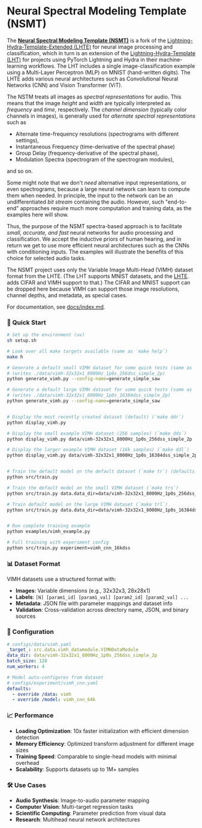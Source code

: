# Neural Spectral Modeling Template (NSMT)

The [**Neural Spectral Modeling Template
(NSMT)**](https://github.com/josmithiii/neural-spectral-modeling-template.git)
is a fork of the [Lightning-Hydra-Template-Extended
(LHTE)](https://github.com/josmithiii/lightning-hydra-template-extended.git)
for neural image processing and classification, which in turn is an
extension of the [Lightning-Hydra-Template
(LHT)](https://github.com/ashleve/lightning-hydra-template) for
projects using PyTorch Lightning and Hydra in their machine-learning
workflows. The LHT includes a single image-classification example
using a Multi-Layer Perceptron (MLP) on MNIST (hand-written digits).
The LHTE adds various neural architectures such as Convolutional
Neural Networks (CNN) and Vision Transformer (ViT).

The NSTM treats all images as _spectral representations_ for audio.
This means that the image _height_ and _width_ are typically
interpreted as _frequency_ and _time_, respectively.  The _channel
dimension_ (typically color channels in images), is generally used for
_alternate spectral representations_ such as

* Alternate time-frequency resolutions (spectrograms with different settings),
* Instantaneous Frequency (time-derivative of the spectral phase)
* Group Delay (frequency-derivative of the spectral phase), 
* Modulation Spectra (spectrogram of the spectrogram modules), 

and so on.

Some might note that we don't _need_ alternative input
representations, or even spectrograms, because a large neural network
can learn to compute them when needed.  In principle, the input to the
network can be an undifferentiated _bit stream_ containing the audio.
However, such "end-to-end" approaches require much more computation
and training data, as the examples here will show.

Thus, the purpose of the NSMT spectra-based approach is to facilitate
_small, accurate, and fast_ neural networks for audio processing and
classification.  We accept the inductive priors of human hearing, and
in return we get to use more efficient neural architectures such as
the CNNs with conditioning inputs.  The examples will illustrate the
benefits of this choice for selected audio tasks.

The NSMT project uses only the Variable Image Multi-Head (VIMH)
dataset format from the LHTE.  (The LHT supports MNIST datasets, and
the
[LHTE](https://github.com/josmithiii/lightning-hydra-template-extended.git).
adds CIFAR and VIMH support to that.)  The CIFAR and MNIST support can
be dropped here because VIMH can support those image resolutions,
channel depths, and metadata, as special cases.

For documentation, see [docs/index.md](docs/index.md).

### 🚀 Quick Start

```bash
# Set up the environment (uv)
sh setup.sh

# Look over all make targets available (same as `make help`)
make h

# Generate a default small VIMH dataset for some quick tests (same as `make sds`)
# (writes ./data/vimh-32x32x1_8000Hz_1p0s_256dss_simple_2p)
python generate_vimh.py --config-name=generate_simple_saw

# Generate a default large VIMH dataset for some quick tests (same as `make sdl`)
# (writes ./data/vimh-32x32x1_8000Hz_1p0s_16384dss_simple_2p)
python generate_vimh.py --config-name=generate_simple_saw


# Display the most recently created dataset (default) (`make ddr`)
python display_vimh.py

# Display the small example VIMH dataset (256 samples) (`make dds`)
python display_vimh.py data/vimh-32x32x1_8000Hz_1p0s_256dss_simple_2p

# Display the larger example VIMH dataset (16k samples) (`make ddl`)
python display_vimh.py data/vimh-32x32x1_8000Hz_1p0s_16384dss_simple_2p


# Train the default model on the default dataset (`make tr`) (defaults defined in configs/train.yaml)
python src/train.py

# Train the default model on the small VIMH dataset (`make trs`)
python src/train.py data.data_dir=data/vimh-32x32x1_8000Hz_1p0s_256dss_simple_2p

# Train default model on the large VIMH dataset (`make trl`)
python src/train.py data.data_dir=data/vimh-32x32x1_8000Hz_1p0s_16384dss_simple_2p


# Run complete training example
python examples/vimh_example.py

# Full training with experiment config
python src/train.py experiment=vimh_cnn_16kdss
```

### 📊 Dataset Format

VIMH datasets use a structured format with:
- **Images**: Variable dimensions (e.g., 32x32x3, 28x28x1)
- **Labels**: `[N] [param1_id] [param1_val] [param2_id] [param2_val] ...`
- **Metadata**: JSON file with parameter mappings and dataset info
- **Validation**: Cross-validation across directory name, JSON, and binary sources

### 🔧 Configuration

```yaml
# configs/data/vimh.yaml
_target_: src.data.vimh_datamodule.VIMHDataModule
data_dir: data/vimh-32x32x1_8000Hz_1p0s_256dss_simple_2p
batch_size: 128
num_workers: 4

# Model auto-configures from dataset
# configs/experiment/vimh_cnn.yaml
defaults:
  - override /data: vimh
  - override /model: vimh_cnn_64k
```

### 📈 Performance

- **Loading Optimization**: 10x faster initialization with efficient dimension detection
- **Memory Efficiency**: Optimized transform adjustment for different image sizes
- **Training Speed**: Comparable to single-head models with minimal overhead
- **Scalability**: Supports datasets up to 1M+ samples

### 🛠️ Use Cases

- **Audio Synthesis**: Image-to-audio parameter mapping
- **Computer Vision**: Multi-target regression tasks
- **Scientific Computing**: Parameter prediction from visual data
- **Research**: Multihead neural network architectures
